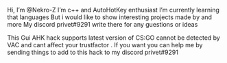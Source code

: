 Hi, I’m @Nekro-Z
I’m c++ and AutoHotKey enthusiast
I’m currently learning that languages
But i would like to show interesting projects made by and more
My discord privet#9291 write there for any guestions or ideas

This Gui AHK hack supports latest version of CS:GO cannot be detected by VAC and cant affect your trustfactor . If you want you can help me by sending things to add to this hack to my discord privet#9291
